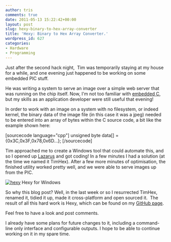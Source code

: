 ```yaml
---
author: tris
comments: true
date: 2011-05-13 15:22:42+00:00
layout: post
slug: hexy-binary-to-hex-array-converter
title: 'Hexy: Binary to Hex Array Converter.'
wordpress_id: 627
categories:
- Hardware
- Programming
---
```


Just after the second hack night,  Tim was temporarily staying at my house for a while, and one evening just happened to be working on some embedded PIC stuff.




He was writing a system to serve an image over a simple web server that was running on the chip itself. Now, I'm not too familiar with [embedded C](http://canthack.org/2010/12/lcd-now-playing-screen/), but my skills as an application developer were still useful that evening!




In order to work with an image on a system with no filesystem, or indeed kernel, the binary data of the image file (in this case it was a jpeg) needed to be entered into an array of bytes within the C source code, a bit like the example shown here:



[sourcecode language="cpp"]
  unsigned byte data[] = {0x3C,0x3F,0x78,0x6D...};
[/sourcecode]


Tim approached me to create a Windows tool that could automate this, and so I opened up [Lazarus](http://lazarus.freepascal.org) and got coding! In a few minutes I had a solution (at the time we named it TimHex). After a few more minutes of optimisation, the finished utility worked pretty well, and we were able to serve images up from the PIC.





[![hexy](http://canthack.org/uploads/hexy.png)](http://canthack.org/2011/05/hexy-binary-to-hex-array-converter/hexy/)
    Hexy for Windows




So why this blog post? Well, in the last week or so I resurrected TimHex, renamed it, tidied it up, made it cross-platform and open sourced it.  The result of all this hard work is Hexy, which can be found on my [GitHub page](https://github.com/tristan2468/Hexy).




Feel free to have a look and post comments.




I already have some plans for future changes to it, including a command-line only interface and configurable outputs. I hope to be able to continue working on it in my spare time.
